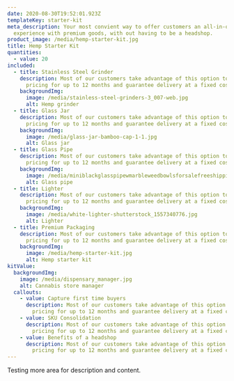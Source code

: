 ```yaml
---
date: 2020-08-30T19:52:01.923Z
templateKey: starter-kit
meta_description: Your most convient way to offer customers an all-in-one hemp
  experience with premium goods, with out having to be a headshop.
product_image: /media/hemp-starter-kit.jpg
title: Hemp Starter Kit
quantities:
  - value: 20
included:
  - title: Stainless Steel Grinder
    description: Most of our customers take advantage of this option to lock in low
      pricing for up to 12 months and guarantee delivery at a fixed cost.
    backgroundImg:
      image: /media/stainless-steel-grinders-3_007-web.jpg
      alt: Hemp grinder
  - title: Glass Jar
    description: Most of our customers take advantage of this option to lock in low
      pricing for up to 12 months and guarantee delivery at a fixed cost.
    backgroundImg:
      image: /media/glass-jar-bamboo-cap-1-1.jpg
      alt: Glass jar
  - title: Glass Pipe
    description: Most of our customers take advantage of this option to lock in low
      pricing for up to 12 months and guarantee delivery at a fixed cost.
    backgroundImg:
      image: /media/miniblackglasspipewmarbleweedbowlsforsalefreeshipping_1_480x480.jpg
      alt: Glass pipe
  - title: Lighter
    description: Most of our customers take advantage of this option to lock in low
      pricing for up to 12 months and guarantee delivery at a fixed cost.
    backgroundImg:
      image: /media/white-lighter-shutterstock_1557340776.jpg
      alt: Lighter
  - title: Premium Packaging
    description: Most of our customers take advantage of this option to lock in low
      pricing for up to 12 months and guarantee delivery at a fixed cost.
    backgroundImg:
      image: /media/hemp-starter-kit.jpg
      alt: Hemp starter kit
kitValue:
  backgroundImg:
    image: /media/dispensary_manager.jpg
    alt: Cannabis store manager
  callouts:
    - value: Capture first time buyers
      description: Most of our customers take advantage of this option to lock in low
        pricing for up to 12 months and guarantee delivery at a fixed cost.
    - value: SKU Consolidation
      description: Most of our customers take advantage of this option to lock in low
        pricing for up to 12 months and guarantee delivery at a fixed cost.
    - value: Benefits of a headshop
      description: Most of our customers take advantage of this option to lock in low
        pricing for up to 12 months and guarantee delivery at a fixed cost.
---
```

Testing more area for description and content.